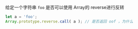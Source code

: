 给定一个字符串 `foo` 是否可以使用 Array的 reverse进行反转
```javascript
let a = 'foo';
Array.prototype.reverse.call( a ); // 是否返回 oof ，为什么
```